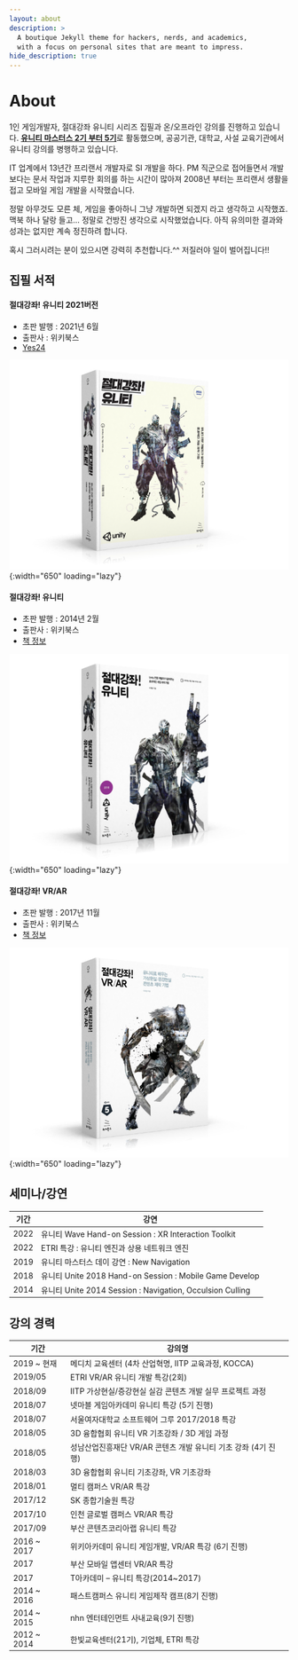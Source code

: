 ```yaml
---
layout: about
description: >
  A boutique Jekyll theme for hackers, nerds, and academics,
  with a focus on personal sites that are meant to impress.
hide_description: true
---
```


# About

<!--author-->
  1인 게임개발자, 절대강좌 유니티 시리즈 집필과 온/오프라인 강의를 진행하고 있습니다. 
  [**유니티 마스터스 2기 부터 5기**](http://www.unitysquare.co.kr/growwith/masters)로 활동했으며, 공공기관, 대학교, 사설 교육기관에서 유니티 강의를 병행하고 있습니다.
    
  IT 업계에서 13년간 프리랜서 개발자로 SI 개발을 하다. PM 직군으로 접어들면서 개발보다는 문서 작업과 지루한 회의를 하는 시간이 많아져 
  2008년 부터는 프리랜서 생활을 접고 모바일 게임 개발을 시작했습니다.
    
  정말 아무것도 모른 체, 게임을 좋아하니 그냥 개발하면 되겠지 라고 생각하고 시작했죠. 
  맥북 하나 달랑 들고… 정말로 건방진 생각으로 시작했었습니다. 아직 유의미한 결과와 성과는 없지만 계속 정진하려 합니다.
    
  혹시 그러시려는 분이 있으시면 강력히 추천합니다.^^ 저질러야 일이 벌어집니다!!

## 집필 서적

#### 절대강좌! 유니티 2021버전

* 초판 발행 : 2021년 6월
* 출판사 : 위키북스
* [Yes24](http://www.yes24.com/Product/Goods/101976203)

![](/assets/img/books/unity2021_3D_800600.png){:width="650" loading="lazy"}

#### 절대강좌! 유니티

* 초판 발행 : 2014년 2월
* 출판사 : 위키북스
* [책 정보](http://www.yes24.com/Product/Goods/101976203)

![](/assets/img/books/unity2018_cover_small.png){:width="650" loading="lazy"}

#### 절대강좌! VR/AR

* 초판 발행 : 2017년 11월
* 출판사 : 위키북스
* [책 정보](http://book.naver.com/bookdb/book_detail.nhn?bid=12724569)

![](/assets/img/books/unityvrar_cover.png){:width="650" loading="lazy"}

## 세미나/강연

기간 | 강연
--- | ---
2022 | 유니티 Wave Hand-on Session : XR Interaction Toolkit|
2022 | ETRI 특강 : 유니티 엔진과 상용 네트워크 엔진|
2019 | 유니티 마스터스 데이 강연 : New Navigation|
2018 | 유니티 Unite 2018 Hand-on Session : Mobile Game Develop|
2014 | 유니티 Unite 2014 Session : Navigation, Occulsion Culling|

## 강의 경력

기간 | 강의명
--- | ---
2019 ~ 현재 | 메디치 교육센터 (4차 산업혁명, IITP 교육과정, KOCCA) |
2019/05 | ETRI VR/AR 유니티 개발 특강(2회) |
2018/09 | IITP 가상현실/증강현실 실감 콘텐츠 개발 실무 프로젝트 과정 |
2018/07 | 넷마블 게임아카데미 유니티 특강 (5기 진행)
2018/07 | 서울여자대학교 소프트웨어 그루 2017/2018 특강
2018/05 | 3D 융합협회 유니티 VR 기초강좌 / 3D 게임 과정
2018/05 | 성남산업진흥재단 VR/AR 콘텐츠 개발 유니티 기초 강좌 (4기 진행)
2018/03 | 3D 융합협회 유니티 기초강좌, VR 기초강좌
2018/01 | 멀티 캠퍼스 VR/AR 특강
2017/12 | SK 종합기술원 특강
2017/10 | 인천 글로벌 캠퍼스 VR/AR 특강
2017/09 | 부산 콘텐츠코리아랩 유니티 특강
2016 ~ 2017 | 위키아카데미 유니티 게임개발, VR/AR 특강 (6기 진행)
2017 | 부산 모바일 앱센터 VR/AR 특강
2017 | T아카데미 – 유니티 특강(2014~2017)
2014 ~ 2016 | 패스트캠퍼스 유니티 게임제작 캠프(8기 진행)
2014 ~ 2015 | nhn 엔터테인먼트 사내교육(9기 진행)
2012 ~ 2014 | 한빛교육센터(21기), 기업체, ETRI 특강